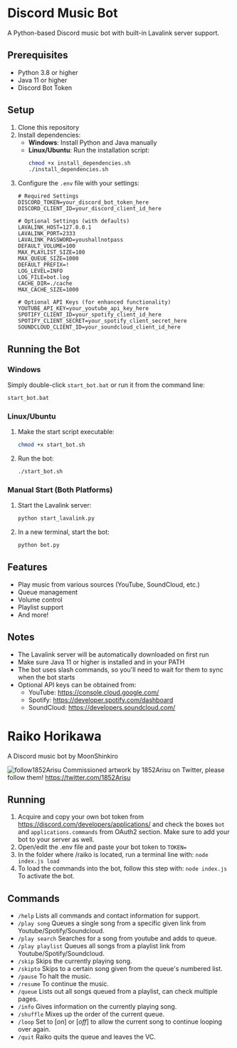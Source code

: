 # Discord Music Bot

A Python-based Discord music bot with built-in Lavalink server support.

## Prerequisites

- Python 3.8 or higher
- Java 11 or higher
- Discord Bot Token

## Setup

1. Clone this repository
2. Install dependencies:
   - **Windows**: Install Python and Java manually
   - **Linux/Ubuntu**: Run the installation script:
     ```bash
     chmod +x install_dependencies.sh
     ./install_dependencies.sh
     ```
3. Configure the `.env` file with your settings:
   ```env
   # Required Settings
   DISCORD_TOKEN=your_discord_bot_token_here
   DISCORD_CLIENT_ID=your_discord_client_id_here

   # Optional Settings (with defaults)
   LAVALINK_HOST=127.0.0.1
   LAVALINK_PORT=2333
   LAVALINK_PASSWORD=youshallnotpass
   DEFAULT_VOLUME=100
   MAX_PLAYLIST_SIZE=100
   MAX_QUEUE_SIZE=1000
   DEFAULT_PREFIX=!
   LOG_LEVEL=INFO
   LOG_FILE=bot.log
   CACHE_DIR=./cache
   MAX_CACHE_SIZE=1000

   # Optional API Keys (for enhanced functionality)
   YOUTUBE_API_KEY=your_youtube_api_key_here
   SPOTIFY_CLIENT_ID=your_spotify_client_id_here
   SPOTIFY_CLIENT_SECRET=your_spotify_client_secret_here
   SOUNDCLOUD_CLIENT_ID=your_soundcloud_client_id_here
   ```

## Running the Bot

### Windows
Simply double-click `start_bot.bat` or run it from the command line:
```bash
start_bot.bat
```

### Linux/Ubuntu
1. Make the start script executable:
   ```bash
   chmod +x start_bot.sh
   ```
2. Run the bot:
   ```bash
   ./start_bot.sh
   ```

### Manual Start (Both Platforms)
1. Start the Lavalink server:
   ```bash
   python start_lavalink.py
   ```
2. In a new terminal, start the bot:
   ```bash
   python bot.py
   ```

## Features
- Play music from various sources (YouTube, SoundCloud, etc.)
- Queue management
- Volume control
- Playlist support
- And more!

## Notes
- The Lavalink server will be automatically downloaded on first run
- Make sure Java 11 or higher is installed and in your PATH
- The bot uses slash commands, so you'll need to wait for them to sync when the bot starts
- Optional API keys can be obtained from:
  - YouTube: https://console.cloud.google.com/
  - Spotify: https://developer.spotify.com/dashboard
  - SoundCloud: https://developers.soundcloud.com/

# Raiko Horikawa
A Discord music bot by MoonShinkiro  


![follow1852Arisu](https://user-images.githubusercontent.com/107448523/235394870-00964e3d-374c-44e6-9548-d1942fd9446f.png)
Commissioned artwork by 1852Arisu on Twitter, please follow them! https://twitter.com/1852Arisu

## Running
1. Acquire and copy your own bot token from https://discord.com/developers/applications/ and check the boxes ```bot``` and ```applications.commands``` from OAuth2 section. Make sure to add your bot to your server as well.
2. Open/edit the .env file and paste your bot token to ```TOKEN=```
3. In the folder where /raiko is located, run a terminal line with: ```node index.js load```
4. To load the commands into the bot, follow this step with: ```node index.js``` To activate the bot.

## Commands
- ```/help``` Lists all commands and contact information for support.
- ```/play song``` Queues a single song from a specific given link from Youtube/Spotify/Soundcloud.
- ```/play search``` Searches for a song from youtube and adds to queue.
- ```/play playlist``` Queues all songs from a playlist link from Youtube/Spotify/Soundcloud.
- ```/skip``` Skips the currently playing song.
- ```/skipto``` Skips to a certain song given from the queue's numbered list.
- ```/pause``` To halt the music.
- ```/resume``` To continue the music.
- ```/queue``` Lists out all songs queued from a playlist, can check multiple pages.
- ```/info``` Gives information on the currently playing song.
- ```/shuffle``` Mixes up the order of the current queue.
- ```/loop``` Set to [*on*] or [*off*] to allow the current song to continue looping over again.
- ```/quit``` Raiko quits the queue and leaves the VC.
